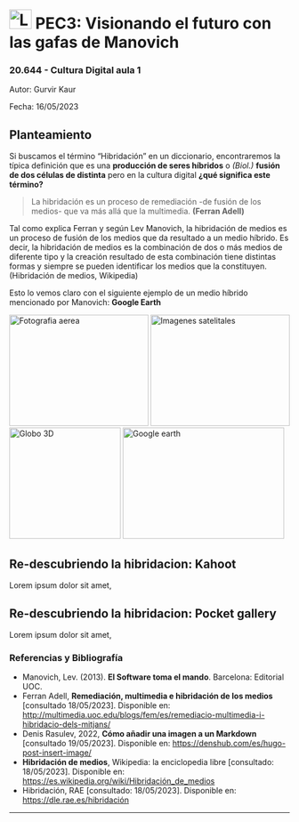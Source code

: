 # <image src="/img/Logo_blau_uoc.png" alt="Logo de UOC" width="40px" height="35px" margin="0px"> PEC3: Visionando el futuro con las gafas de Manovich  

### 20.644 - Cultura Digital aula 1 


Autor: Gurvir Kaur

Fecha: 16/05/2023

## Planteamiento

Si buscamos el término “Hibridación” en un diccionario, encontraremos la típica definición que es una **producción de seres híbridos** o *(Biol.)* **fusión de dos células de distinta** pero en la cultura digital **¿qué significa este término?**

 >La hibridación es un proceso de remediación -de fusión de los medios- que va más allá que la multimedia. **(Ferran Adell)**

Tal como explica Ferran y según Lev Manovich, la hibridación de medios es un proceso de fusión de los medios que da resultado a un medio híbrido. Es decir, la hibridación de medios es la combinación de dos o más medios de diferente tipo y la creación resultado de esta combinación tiene distintas formas y siempre se pueden identificar los medios que la constituyen. (Hibridación de medios, Wikipedia)

Esto lo vemos claro con el siguiente ejemplo de un medio híbrido mencionado por Manovich: **Google Earth**

<image src="/img/fotografia_aerea.jpg" alt="Fotografia aerea" width="250px" height="200px" caption="blog.foto24.com"> <image src="/img/imagenes_satelitales.jpg" alt="Imagenes satelitales" width="250px" height="200px" caption="agrawdata.com"> <image src="/img/globe_3D.png" alt="Globo 3D" width="200px" height="200px" caption="freepik.es"> <image src="/img/Google_Earth.jpg" alt="Google earth" width="290px" height="200px" caption="lavanguardia.com">





## Re-descubriendo la hibridacion: Kahoot

Lorem ipsum dolor sit amet, 



## Re-descubriendo la hibridacion: Pocket gallery

Lorem ipsum dolor sit amet, 


### Referencias y Bibliografía

* Manovich, Lev. (2013). **El Software toma el mando**. Barcelona: Editorial UOC.
* Ferran Adell, **Remediación, multimedia e hibridación de los medios** [consultado 18/05/2023]. Disponible en: http://multimedia.uoc.edu/blogs/fem/es/remediacio-multimedia-i-hibridacio-dels-mitjans/
* Denis Rasulev, 2022, **Cómo añadir una imagen a un Markdown** [consultado 19/05/2023]. Disponible en: https://denshub.com/es/hugo-post-insert-image/
* **Hibridación de medios**, Wikipedia: la enciclopedia libre [consultado: 18/05/2023]. Disponible en: https://es.wikipedia.org/wiki/Hibridación_de_medios
* Hibridación, RAE [consultado: 18/05/2023]. Disponible en: https://dle.rae.es/hibridación


----
